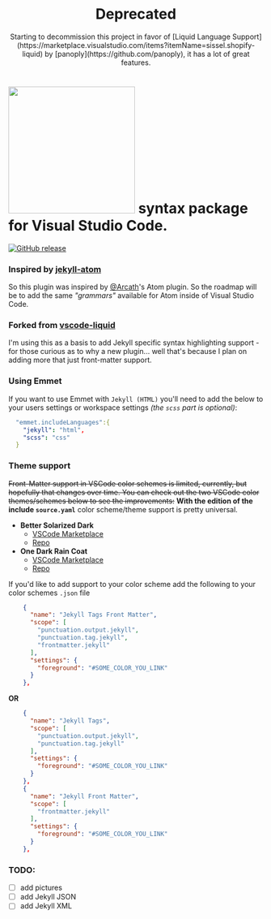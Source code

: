 <div align="center">
<h1>Deprecated</h1>
Starting to decommission this project in favor of [Liquid Language Support](https://marketplace.visualstudio.com/items?itemName=sissel.shopify-liquid) by [panoply](https://github.com/panoply), it has a lot of great features.
</div>


# <a href="http://jekyllrb.com" title="Jekyll" target="_blank"><img src="https://raw.githubusercontent.com/ginfuru/vscode-jekyll-syntax/master/images/jekyll-logo.png" atl="Jekyll Logo" width="250"></a> syntax package for Visual Studio Code.

[![GitHub release](https://img.shields.io/github/release/ginfuru/vscode-jekyll-syntax.svg)](https://github.com/ginfuru/vscode-jekyll-syntax/releases)

### Inspired by [jekyll-atom](https://github.com/Arcath/jekyll-atom)

So this plugin was inspired by [@Arcath](https://github.com/Arcath)'s Atom plugin. So the roadmap will be to add the same _"grammars"_ available for Atom inside of Visual Studio Code.

### Forked from [vscode-liquid](https://github.com/GingerBear/vscode-liquid)

I'm using this as a basis to add Jekyll specific syntax highlighting support - for those curious as to why a new plugin... well that's because I plan on adding more that just front-matter support.

### Using Emmet

If you want to use Emmet with `Jekyll (HTML)` you'll need to add the below to your users settings or workspace settings _(the `scss` part is optional)_:

```yaml
  "emmet.includeLanguages":{
    "jekyll": "html",
    "scss": "css"
  }
```



### Theme support

~~Front-Matter support in VSCode color schemes is limited, currently, but hopefully that changes over time. You can check out the two VSCode color themes/schemes below to see the improvements:~~ **With the edition of the include `source.yaml`** color scheme/theme support is pretty universal.

* **Better Solarized Dark**
  *  [VSCode Marketplace](https://marketplace.visualstudio.com/items?itemName=ginfuru.ginfuru-better-solarized-dark-theme)
  *  [Repo](https://github.com/ginfuru/vscode-better-solarized-dark)
* **One Dark Rain Coat**
  *  [VSCode Marketplace](https://marketplace.visualstudio.com/items?itemName=ginfuru.ginfuru-onedark-raincoat-theme)
  *  [Repo](https://github.com/ginfuru/vscode-onedark-raincoat)

If you'd like to add support to your color scheme add the following to your color schemes `.json` file

```json
    {
      "name": "Jekyll Tags Front Matter",
      "scope": [
        "punctuation.output.jekyll",
        "punctuation.tag.jekyll",
        "frontmatter.jekyll"
      ],
      "settings": {
        "foreground": "#SOME_COLOR_YOU_LINK"
      }
    },
```
**OR**
```json
    {
      "name": "Jekyll Tags",
      "scope": [
        "punctuation.output.jekyll",
        "punctuation.tag.jekyll"
      ],
      "settings": {
        "foreground": "#SOME_COLOR_YOU_LINK"
      }
    },
    {
      "name": "Jekyll Front Matter",
      "scope": [
        "frontmatter.jekyll"
      ],
      "settings": {
        "foreground": "#SOME_COLOR_YOU_LINK"
      }
    },
```
### TODO:

- [ ] add pictures
- [ ] add Jekyll JSON
- [ ] add Jekyll XML
